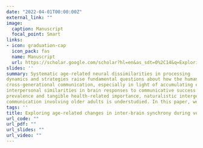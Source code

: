 ```yaml
---
date: "2022-04-01T00:00:00Z"
external_link: ""
image: 
  caption: Manuscript
  focal_point: Smart
links:
- icon: graduation-cap
  icon_pack: fas
  name: Manuscript
  url: https://scholar.google.com/scholar?hl=en&as_sdt=0%2C14&q=Exploring+age-related+changes+in+inter-brain+synchrony+during+verbal+communication&btnG=
slides: ''
summary: Systematic age-related neural dissimilarities in processing
dynamics and strategies raise fundamental questions about how the human brain supports
cross-generational communication, especially in light of accumulating evidence linking
interpersonal similarities in brain responses to communicative success. Yet despite its
prevalence and tangible health-related importance, naturalistic intergenerational
communication involving older adults is understudied. In this paper, we lay out why filling this research gap is critical in advancing our understanding of naturalistic communication, with implications for both science and practice.
tags: ''
title: Exploring age-related changes in inter-brain synchrony during verbal communication
url_code: ""
url_pdf: ""
url_slides: ""
url_video: ""
---
```

